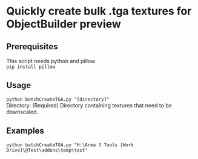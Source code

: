 # Quickly create bulk .tga textures for ObjectBuilder preview
## Prerequisites
This script needs python and pillow  
```pip install pillow```  
## Usage
```python batchCreateTGA.py "[directory]"```  
Directory: (Required) Directory containing textures that need to be downscaled.  
## Examples
```python batchCreateTGA.py "H:\Arma 3 Tools [Work Drive]\@Test\addons\temp\test"```  